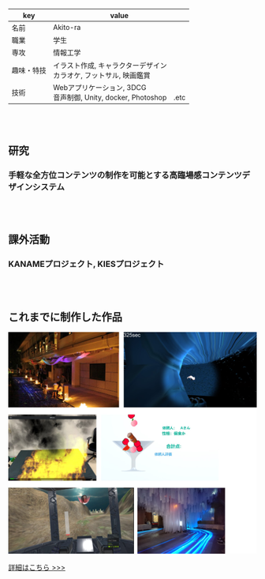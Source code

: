 
|key|value|
|----|----|
|名前|Akito-ra|
|職業|学生|
|専攻|情報工学|
|趣味・特技|イラスト作成, キャラクターデザイン<br>カラオケ, フットサル, 映画鑑賞|
|技術|Webアプリケーション, 3DCG<br>音声制御, Unity, docker, Photoshop　.etc|

<br><br>
## 研究
### 手軽な全方位コンテンツの制作を可能とする高臨場感コンテンツデザインシステム
<br><br>

## 課外活動
### KANAMEプロジェクト, KIESプロジェクト
<br><br>

## これまでに制作した作品
<img src="https://github.com/Akito-ra/markdown_sheet/blob/main/img/overView_img.jpg">

<br>
 
 [詳細はこちら >>>](https://github.com/Akito-ra/markdown_sheet)

<!--
**Akito-ra/Akito-ra** is a ✨ _special_ ✨ repository because its `README.md` (this file) appears on your GitHub profile.

Here are some ideas to get you started:

- 🔭 I’m currently working on ...
- 🌱 I’m currently learning ...
- 👯 I’m looking to collaborate on ...
- 🤔 I’m looking for help with ...
- 💬 Ask me about ...
- 📫 How to reach me: ...
- 😄 Pronouns: ...
- ⚡ Fun fact: ...
-->
